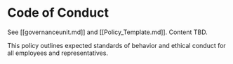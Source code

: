 # Code of Conduct

See [[governanceunit.md]] and [[Policy_Template.md]]. Content TBD.

This policy outlines expected standards of behavior and ethical conduct for all employees and representatives. 